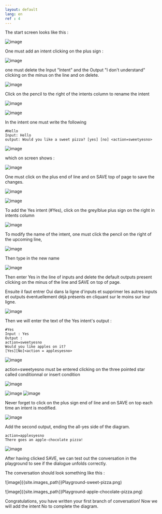 ```yaml
---
layout: default
lang: en
ref : 4
---
```


The start screen looks like this :

![image]({{site.images_path}}Ecran-zero.png)


One must add an intent clicking on the plus sign :

![image]({{site.images_path}}Add-first-intent.png)


one must delete the Input "Intent" and the Output "I don't understand" clicking on the minus on the line and on delete.

![image]({{site.images_path}}delete-i-dont-understand-en.png)

Click on the pencil to the right of the intents column to rename the intent


![image]({{site.images_path}}rename-intent-click.png)

![image]({{site.images.path}}rename-intent-hello.png)


In the intent one must write the following

    #Hello
    Input: Hello
    output: Would you like a sweet pizza? [yes] [no] <action=sweetyesno>



![image]({{site.images_path}}would-you-like-a-sweet-pizza.png) 


which on screen shows :


![image]({{site.images_path}}would-you-like-a-sweet-pizza-total.png)


One must click on the plus end of line and on SAVE top of page to save the changes.

![image]({{site.images_path}}would-you-like-a-sweet-pizza-saved.png)



![image]({{site.images_path}}Hello-SAVE.png)







To add the Yes intent (#Yes), click on the grey/blue plus sign on the right in intents column


![image]({{site.images_path}}add--an-intent-hello.png)

To modify the name of the intent, one must click the pencil on the right of the upcoming line,

![image]({{site.images_path}}modify-intents-name.png)

Then type in the new name

![image]({{site.images_path}}rename-intent-yes.png)

Then enter Yes in the line of inputs and delete the default outputs present clicking on the minus of the line and SAVE on top of page.

Ensuite il faut entrer Oui dans la ligne d'inputs et supprimer les autres inputs et outputs éventuellement déjà présents en cliquant sur le moins sur leur ligne.

![image]({{site.images_path}}suppress-inputs-and-outputs.png)


Then we will enter the text of the Yes intent's output :<br>

    #Yes
    Input : Yes
    Output : 
    action=sweetyesno
    Would you like apples on it?
    [Yes][No]<action = applesyesno>


![image]({{site.images_path}}Yes-applesyesno.png)


action=sweetyesno must be entered clicking on the three pointed star called conditionnal or insert condition

![image]({{site.images_path}}insert-condition.png)

![image]({{site.images_path}}action-eg-sweetyesno.png)
![image]({{site.images_path}}save-applesyesno.png)

Never forget to click on the plus sign end of line and on SAVE on top each time an intent is modified.

![image]({{site.images_path}}YES-save.png)


Add the second output, ending the all-yes side of the diagram.


    action=applesyesno
    There goes an apple-chocolate pizza!

![image]({{site.images_path}}yes-applechocolatepizza.png)


After having clicked SAVE, we can test out the conversation in the playground to see if the dialogue unfolds correctly.

The conversation should look something like this : 

![image]{{site.images_path}}Playground-sweet-pizza.png)

![image]{{site.images_path}}Playground-apple-chocolate-pizza.png)


Congratulations, you have written your first branch of conversation! Now we will add the intent No to complete the diagram.



